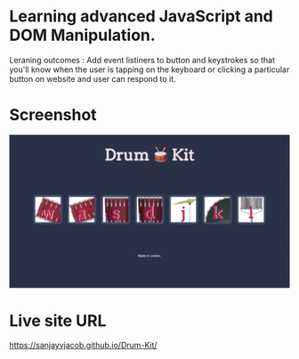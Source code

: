 # Learning advanced JavaScript and DOM Manipulation.

Leraning outcomes : Add event listiners to button and keystrokes so that you'll know when the user is tapping on the keyboard or clicking
a particular button on website and user can respond to it.

# Screenshot

![](./screenshot.png)

# Live site URL

https://sanjayvjacob.github.io/Drum-Kit/
